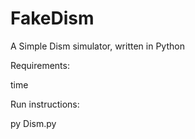 # FakeDism
A Simple Dism simulator, written in Python

Requirements:

time

Run instructions:

py Dism.py
